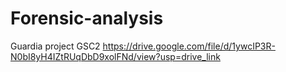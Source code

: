 # Forensic-analysis
Guardia project GSC2
https://drive.google.com/file/d/1ywcIP3R-N0bI8yH4IZtRUqDbD9xolFNd/view?usp=drive_link

